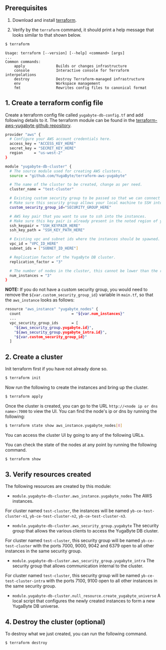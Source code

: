 
## Prerequisites

1. Download and install [terraform](https://www.terraform.io/downloads.html). 


2. Verify by the `terraform` command, it should print a help message that looks similar to that shown below.

```sh
$ terraform
```

```
Usage: terraform [--version] [--help] <command> [args]
...
Common commands:
    apply              Builds or changes infrastructure
    console            Interactive console for Terraform interpolations
    destroy            Destroy Terraform-managed infrastructure
    env                Workspace management
    fmt                Rewrites config files to canonical format
```


## 1. Create a terraform config file

Create a terraform config file called `yugabyte-db-config.tf` and add following details to it. The terraform module can be found in the [terraform-aws-yugabyte github repository](https://github.com/YugaByte/terraform-aws-yugabyte).

```sh
provider "aws" {
  # Configure your AWS account credentials here.
  access_key = "ACCESS_KEY_HERE"
  secret_key = "SECRET_KEY_HERE"
  region     = "us-west-2"
}

module "yugabyte-db-cluster" {
  # The source module used for creating AWS clusters.
  source = "github.com/YugaByte/terraform-aws-yugabyte"

  # The name of the cluster to be created, change as per need.
  cluster_name = "test-cluster"

  # Existing custom security group to be passed so that we can connect to the instances.
  # Make sure this security group allows your local machine to SSH into these instances.
  custom_security_group_id="SECURITY_GROUP_HERE"

  # AWS key pair that you want to use to ssh into the instances.
  # Make sure this key pair is already present in the noted region of your account.
  ssh_keypair = "SSH_KEYPAIR_HERE"
  ssh_key_path = "SSH_KEY_PATH_HERE"

  # Existing vpc and subnet ids where the instances should be spawned.
  vpc_id = "VPC_ID_HERE"
  subnet_ids = ["SUBNET_ID_HERE"]

  # Replication factor of the YugaByte DB cluster.
  replication_factor = "3"

  # The number of nodes in the cluster, this cannot be lower than the replication factor.
  num_instances = "3"
}
```

**NOTE:** If you do not have a custom security group, you would need to remove the `${var.custom_security_group_id}` variable in `main.tf`, so that the `aws_instance` looks as follows:

```sh
resource "aws_instance" "yugabyte_nodes" {
  count                       = "${var.num_instances}"
  ...
  vpc_security_group_ids      = [
    "${aws_security_group.yugabyte.id}",
    "${aws_security_group.yugabyte_intra.id}",
    "${var.custom_security_group_id}"
  ]

```

## 2. Create a cluster

Init terraform first if you have not already done so.

```sh
$ terraform init
```

Now run the following to create the instances and bring up the cluster.

```sh
$ terraform apply
```

Once the cluster is created, you can go to the URL `http://<node ip or dns name>:7000` to view the UI. You can find the node's ip or dns by running the following:

```sh
$ terraform state show aws_instance.yugabyte_nodes[0]
```

You can access the cluster UI by going to any of the following URLs.

You can check the state of the nodes at any point by running the following command.

```sh
$ terraform show
```


## 3. Verify resources created

The following resources are created by this module:

- `module.yugabyte-db-cluster.aws_instance.yugabyte_nodes` The AWS instances.

For cluster named `test-cluster`, the instances will be named `yb-ce-test-cluster-n1`, `yb-ce-test-cluster-n2`, `yb-ce-test-cluster-n3`.

- `module.yugabyte-db-cluster.aws_security_group.yugabyte` The security group that allows the various clients to access the YugaByte DB cluster.

For cluster named `test-cluster`, this security group will be named `yb-ce-test-cluster` with the ports 7000, 9000, 9042 and 6379 open to all other instances in the same security group.

- `module.yugabyte-db-cluster.aws_security_group.yugabyte_intra` The security group that allows communication internal to the cluster.

For cluster named `test-cluster`, this security group will be named `yb-ce-test-cluster-intra` with the ports 7100, 9100 open to all other instances in the same security group.

- `module.yugabyte-db-cluster.null_resource.create_yugabyte_universe` A local script that configures the newly created instances to form a new YugaByte DB universe.

## 4. Destroy the cluster (optional)

To destroy what we just created, you can run the following command.

```sh
$ terraform destroy
```
